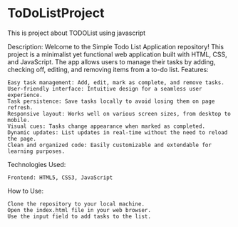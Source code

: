 # ToDoListProject
This is project about TODOList using javascript 

Description:
Welcome to the Simple Todo List Application repository! This project is a minimalist yet functional web application built with HTML, CSS, and JavaScript. The app allows users to manage their tasks by adding, checking off, editing, and removing items from a to-do list.
Features:

    Easy task management: Add, edit, mark as complete, and remove tasks.
    User-friendly interface: Intuitive design for a seamless user experience.
    Task persistence: Save tasks locally to avoid losing them on page refresh.
    Responsive layout: Works well on various screen sizes, from desktop to mobile.
    Visual cues: Tasks change appearance when marked as completed.
    Dynamic updates: List updates in real-time without the need to reload the page.
    Clean and organized code: Easily customizable and extendable for learning purposes.

Technologies Used:

    Frontend: HTML5, CSS3, JavaScript

How to Use:

    Clone the repository to your local machine.
    Open the index.html file in your web browser.
    Use the input field to add tasks to the list.
    


